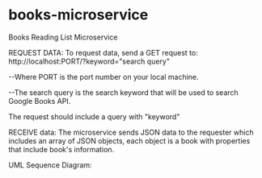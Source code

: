 # books-microservice
Books Reading List Microservice

REQUEST DATA:
To request data, send a GET request to:
http://localhost:PORT/?keyword="search query"

--Where PORT is the port number on your local machine.

--The search query is the search keyword that will be used to 
search Google Books API.

The request should include a query with "keyword"

RECEIVE data:
The microservice sends JSON data to the requester which includes an array of JSON objects, each object is a book with properties that include book's information.

UML Sequence Diagram:

